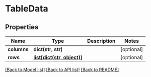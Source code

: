 # TableData

## Properties
Name | Type | Description | Notes
------------ | ------------- | ------------- | -------------
**columns** | **dict(str, str)** |  | [optional] 
**rows** | [**list[dict(str, object)]**](dict.md) |  | [optional] 

[[Back to Model list]](../README.md#documentation-for-models) [[Back to API list]](../README.md#documentation-for-api-endpoints) [[Back to README]](../README.md)


